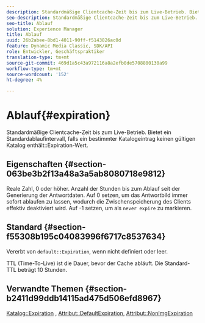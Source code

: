 ```yaml
---
description: Standardmäßige Clientcache-Zeit bis zum Live-Betrieb. Bietet ein Standard-Ablaufintervall, falls ein bestimmter Katalogeintrag keinen gültigen Katalogablaufwert enthält.
seo-description: Standardmäßige Clientcache-Zeit bis zum Live-Betrieb. Bietet ein Standard-Ablaufintervall, falls ein bestimmter Katalogeintrag keinen gültigen Katalogablaufwert enthält.
seo-title: Ablauf
solution: Experience Manager
title: Ablauf
uuid: 26b2abee-8bd1-4011-90ff-f5143826ac0d
feature: Dynamic Media Classic, SDK/API
role: Entwickler, Geschäftspraktiker
translation-type: tm+mt
source-git-commit: 469d1a5c43a972116a8a2efb0de5708800130a99
workflow-type: tm+mt
source-wordcount: '152'
ht-degree: 4%

---
```



# Ablauf{#expiration}

Standardmäßige Clientcache-Zeit bis zum Live-Betrieb. Bietet ein Standardablaufintervall, falls ein bestimmter Katalogeintrag keinen gültigen Katalog enthält::Expiration-Wert.

## Eigenschaften {#section-063be3b2f13a48a3a5ab8080718e9812}

Reale Zahl, 0 oder höher. Anzahl der Stunden bis zum Ablauf seit der Generierung der Antwortdaten. Auf 0 setzen, um das Antwortbild immer sofort ablaufen zu lassen, wodurch die Zwischenspeicherung des Clients effektiv deaktiviert wird. Auf -1 setzen, um als `never expire` zu markieren.

## Standard {#section-f55308b195c04083996f6717c8537634}

Vererbt von `default::Expiration`, wenn nicht definiert oder leer.

TTL (Time-To-Live) ist die Dauer, bevor der Cache abläuft. Die Standard-TTL beträgt 10 Stunden.

## Verwandte Themen {#section-b2411d99ddb14115ad475d506efd8967}

[Katalog::Expiration](../../../../../is-api/image-catalog/image-serving-api-ref/c-image-catalog-reference/c-image-svg-data-reference/c-image-data-reference/r-expiration-cat.md#reference-a7afd668ecbb4d2da65d86259aa6a28a) ,  [Attribut::DefaultExpiration](../../../../../is-api/image-catalog/image-serving-api-ref/c-image-catalog-reference/c-attributes-reference/r-defaultexpiration.md#reference-0526166fab654fceb243b75d1ea4f0cf),  [Attribut::NonImgExpiration](../../../../../is-api/image-catalog/image-serving-api-ref/c-image-catalog-reference/c-attributes-reference/r-nonimgexpiration.md#reference-a8066cd0d24b4ea98100ade4821f1f9d)
